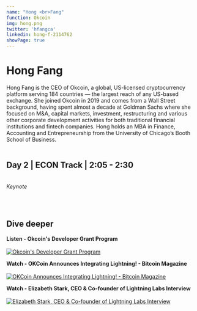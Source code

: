 ```yaml
---
name: "Hong <br>Fang"
function: Okcoin
img: hong.png
twitter: 'hfangca'
linkedin: hong-f-2114762
showPage: true
---
```


# Hong Fang
 
Hong Fang is the CEO of Okcoin, a global, US-licensed cryptocurrency platform serving 184 countries — the largest reach of any US-based exchange. She joined Okcoin in 2019 and comes from a Wall Street background, having spent almost a decade at Goldman Sachs where she focused on M&A, capital markets, investment, restructuring and various other corporate development activities for both traditional financial institutions and fintech companies. Hong holds an MBA in Finance, Accounting and Entrepreneurship from the University of Chicago’s Booth School of Business.
<br><br>

## Day 2 | ECON Track | 2:05 - 2:30
<br>
<i>Keynote</i><br>

<br><br>

## Dive deeper


<div class="grid grid-cols-1 md:grid-cols-2 gap-5">
<div class="p-3 my-2">

**Listen - Okcoin's Developer Grant Program** <br><br>
[ ![Okcoin's Developer Grant Program](/content/hong_livera.png)](https://stephanlivera.com/episode/228/)
</div>

<div class="p-3 my-2">

**Watch - OKCoin Announces Integrating Lightning! - Bitcoin Magazine** <br><br>
[ ![OKCoin Announces Integrating Lightning! - Bitcoin Magazine](/content/hong_okcoin.png)](https://www.youtube.com/watch?v=Z17i_sSW27M/)
</div>

<div class="p-3 my-2">

**Watch - Elizabeth Stark, CEO & Co-founder of Lightning Labs Interview** <br><br>
[ ![Elizabeth Stark, CEO & Co-founder of Lightning Labs Interview](/content/hong_stark.png)](https://www.youtube.com/watch?v=Kt1X1VL547Q/)
</div>

</div>

<br>

